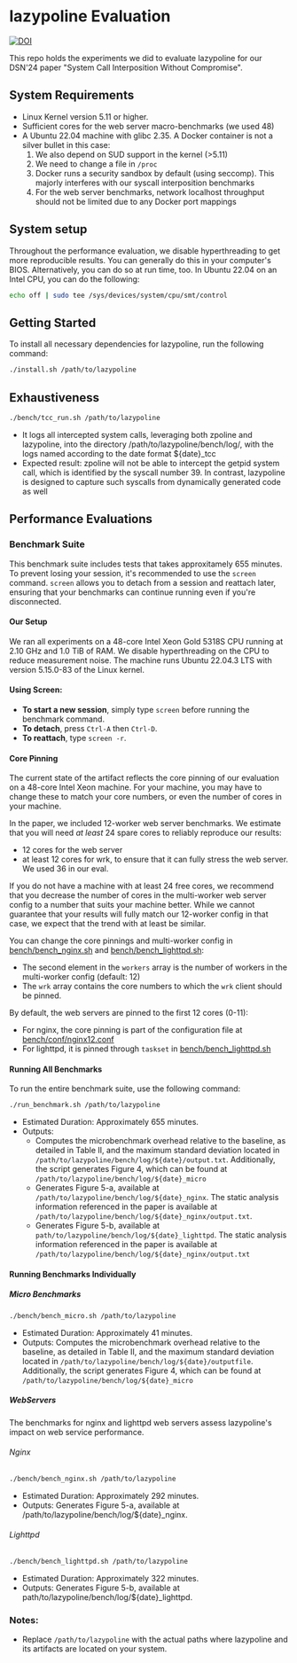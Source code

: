 # lazypoline Evaluation

[![DOI](https://zenodo.org/badge/DOI/10.5281/zenodo.10372035.svg)](https://doi.org/10.5281/zenodo.10372035)

This repo holds the experiments we did to evaluate lazypoline for our DSN'24 paper "System Call Interposition Without Compromise". 

## System Requirements
- Linux Kernel version 5.11 or higher.
- Sufficient cores for the web server macro-benchmarks (we used 48)
- A Ubuntu 22.04 machine with glibc 2.35. A Docker container is not a silver bullet in this case:
    1. We also depend on SUD support in the kernel (>5.11)
    2. We need to change a file in `/proc`
    3. Docker runs a security sandbox by default (using seccomp). This majorly interferes with our syscall interposition benchmarks
    4. For the web server benchmarks, network localhost throughput should not be limited due to any Docker port mappings

## System setup
Throughout the performance evaluation, we disable hyperthreading to get more reproducible results.
You can generally do this in your computer's BIOS. Alternatively, you can do so at run time, too. 
In Ubuntu 22.04 on an Intel CPU, you can do the following:
```bash
echo off | sudo tee /sys/devices/system/cpu/smt/control
```

## Getting Started 
To install all necessary dependencies for lazypoline, run the following command:

```bash
./install.sh /path/to/lazypoline
```

## Exhaustiveness  

```bash
./bench/tcc_run.sh /path/to/lazypoline
```
- It logs all intercepted system calls, leveraging both zpoline and lazypoline, into the directory /path/to/lazypoline/bench/log/, with the logs named according to the date format ${date}_tcc
- Expected result: zpoline will not be able to intercept the getpid system call, which is identified by the syscall number 39. In contrast, lazypoline is designed to capture such syscalls from dynamically generated code as well

## Performance Evaluations 

### Benchmark Suite
This benchmark suite includes tests that takes approxitamely 655 minutes. To prevent losing your session, it's recommended to use the `screen` command. `screen` allows you to detach from a session and reattach later, ensuring that your benchmarks can continue running even if you're disconnected.

#### Our Setup
We ran all experiments on a 48-core Intel Xeon Gold 5318S CPU running at 2.10 GHz and 1.0 TiB of RAM. We disable hyperthreading on the CPU to reduce measurement noise.
The machine runs Ubuntu 22.04.3 LTS with version 5.15.0-83 of the Linux kernel. 

#### Using Screen:

- **To start a new session**, simply type `screen` before running the benchmark command.
- **To detach**, press `Ctrl-A` then `Ctrl-D`.
- **To reattach**, type `screen -r`.


#### Core Pinning
The current state of the artifact reflects the core pinning of our evaluation on a 48-core Intel Xeon machine.
For your machine, you may have to change these to match your core numbers, or even the number of cores in your machine.

In the paper, we included 12-worker web server benchmarks. We estimate that you will need _at least_ 24 spare cores to reliably reproduce our results:
* 12 cores for the web server
* at least 12 cores for wrk, to ensure that it can fully stress the web server. We used 36 in our eval.

If you do not have a machine with at least 24 free cores, we recommend that you decrease the number of cores in the multi-worker web server config to a number that suits your machine better. While we cannot guarantee that your results will fully match our 12-worker config in that case, we expect that the trend with at least be similar.

You can change the core pinnings and multi-worker config in [bench/bench_nginx.sh](bench/bench_nginx.sh) and [bench/bench_lighttpd.sh](bench/bench_lighttpd.sh):
* The second element in the `workers` array is the number of workers in the multi-worker config (default: 12)
* The `wrk` array contains the core numbers to which the `wrk` client should be pinned.

By default, the web servers are pinned to the first 12 cores (0-11):
* For nginx, the core pinning is part of the configuration file at [bench/conf/nginx12.conf](bench/conf/nginx12.conf)
* For lighttpd, it is pinned through `taskset` in [bench/bench_lighttpd.sh](bench/bench_lighttpd.sh)

#### Running All Benchmarks

To run the entire benchmark suite, use the following command:

```bash
./run_benchmark.sh /path/to/lazypoline
```

- Estimated Duration: Approximately 655 minutes.
- Outputs: 
    - Computes the microbenchmark overhead relative to the baseline, as detailed in Table II, and the maximum standard deviation located in `/path/to/lazypoline/bench/log/${date}/output.txt`. Additionally, the script generates Figure 4, which can be found at `/path/to/lazypoline/bench/log/${date}_micro`
    - Generates Figure 5-a, available at `/path/to/lazypoline/bench/log/${date}_nginx`. The static analysis information referenced in the paper is available at `/path/to/lazypoline/bench/log/${date}_nginx/output.txt`.
    - Generates Figure 5-b,  available at `path/to/lazypoline/bench/log/${date}_lighttpd`. The static analysis information referenced in the paper is available at `/path/to/lazypoline/bench/log/${date}_nginx/output.txt`



#### Running Benchmarks Individually


##### Micro Benchmarks
```bash
./bench/bench_micro.sh /path/to/lazypoline
```

- Estimated Duration: Approximately 41 minutes.
- Outputs: Computes the microbenchmark overhead relative to the baseline, as detailed in Table II, and the maximum standard deviation located in `/path/to/lazypoline/bench/log/${date}/outputfile`. Additionally, the script generates Figure 4, which can be found at `/path/to/lazypoline/bench/log/${date}_micro`

##### WebServers
The benchmarks for nginx and lighttpd web servers assess lazypoline's impact on web service performance.

###### Nginx
```bash
./bench/bench_nginx.sh /path/to/lazypoline
```
-  Estimated Duration: Approximately 292 minutes.
-  Outputs: Generates Figure 5-a, available at /path/to/lazypoline/bench/log/${date}_nginx.

###### Lighttpd

```bash
./bench/bench_lighttpd.sh /path/to/lazypoline
```
-  Estimated Duration: Approximately 322 minutes.
-  Outputs: Generates Figure 5-b,  available at path/to/lazypoline/bench/log/${date}_lighttpd.


### Notes:

- Replace `/path/to/lazypoline` with the actual paths where lazypoline and its artifacts are located on your system.
